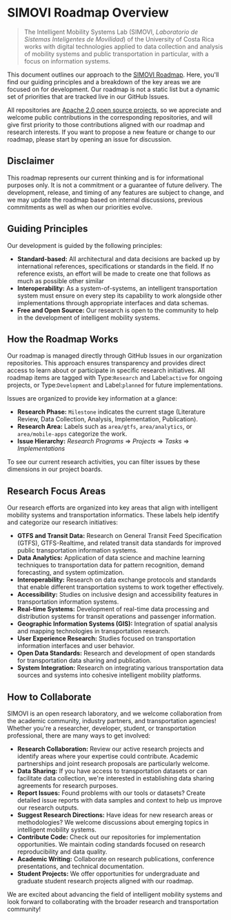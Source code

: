 # SIMOVI Roadmap Overview

> The Intelligent Mobility Systems Lab (SIMOVI, _Laboratorio de Sistemas Inteligentes de Movilidad_) of the University of Costa Rica works with digital technologies applied to data collection and analysis of mobility systems and public transportation in particular, with a focus on information systems.

This document outlines our approach to the [SIMOVI Roadmap](https://github.com/orgs/simovilab/projects/2). Here, you'll find our guiding principles and a breakdown of the key areas we are focused on for development. Our roadmap is not a static list but a dynamic set of priorities that are tracked live in our GitHub Issues.

All repositories are [Apache 2.0 open source projects](https://www.apache.org/licenses/LICENSE-2.0), so we appreciate and welcome public contributions in the corresponding repositories, and will give first priority to those contributions aligned with our roadmap and research interests. If you want to propose a new feature or change to our roadmap, please start by opening an issue for discussion.

## Disclaimer

This roadmap represents our current thinking and is for informational purposes only. It is not a commitment or a guarantee of future delivery. The development, release, and timing of any features are subject to change, and we may update the roadmap based on internal discussions, previous commitments as well as when our priorities evolve.

## Guiding Principles

Our development is guided by the following principles:

- **Standard-based:** All architectural and data decisions are backed up by international references, specifications or standards in the field. If no reference exists, an effort will be made to create one that follows as much as possible other similar
- **Interoperability:** As a system-of-systems, an intelligent transportation system must ensure on every step its capability to work alongside other implementations through appropriate interfaces and data schemas.
- **Free and Open Source:** Our research is open to the community to help in the development of intelligent mobility systems.

## How the Roadmap Works

Our roadmap is managed directly through GitHub Issues in our organization repositories. This approach ensures transparency and provides direct access to learn about or participate in specific research initiatives. All roadmap items are tagged with Type:`Research` and Label:`active` for ongoing projects, or Type:`Development` and Label:`planned` for future implementations.

Issues are organized to provide key information at a glance:

- **Research Phase:** `Milestone` indicates the current stage (Literature Review, Data Collection, Analysis, Implementation, Publication).
- **Research Area:** Labels such as `area/gtfs`, `area/analytics`, or `area/mobile-apps` categorize the work.
- **Issue Hierarchy:** _Research Programs_ => _Projects_ => _Tasks_ => _Implementations_

To see our current research activities, you can filter issues by these dimensions in our project boards.

## Research Focus Areas

Our research efforts are organized into key areas that align with intelligent mobility systems and transportation informatics. These labels help identify and categorize our research initiatives:

- **GTFS and Transit Data:** Research on General Transit Feed Specification (GTFS), GTFS-Realtime, and related transit data standards for improved public transportation information systems.
- **Data Analytics:** Application of data science and machine learning techniques to transportation data for pattern recognition, demand forecasting, and system optimization.
- **Interoperability:** Research on data exchange protocols and standards that enable different transportation systems to work together effectively.
- **Accessibility:** Studies on inclusive design and accessibility features in transportation information systems.
- **Real-time Systems:** Development of real-time data processing and distribution systems for transit operations and passenger information.
- **Geographic Information Systems (GIS):** Integration of spatial analysis and mapping technologies in transportation research.
- **User Experience Research:** Studies focused on transportation information interfaces and user behavior.
- **Open Data Standards:** Research and development of open standards for transportation data sharing and publication.
- **System Integration:** Research on integrating various transportation data sources and systems into cohesive intelligent mobility platforms.

## How to Collaborate

SIMOVI is an open research laboratory, and we welcome collaboration from the academic community, industry partners, and transportation agencies! Whether you're a researcher, developer, student, or transportation professional, there are many ways to get involved:

- **Research Collaboration:** Review our active research projects and identify areas where your expertise could contribute. Academic partnerships and joint research proposals are particularly welcome.
- **Data Sharing:** If you have access to transportation datasets or can facilitate data collection, we're interested in establishing data sharing agreements for research purposes.
- **Report Issues:** Found problems with our tools or datasets? Create detailed issue reports with data samples and context to help us improve our research outputs.
- **Suggest Research Directions:** Have ideas for new research areas or methodologies? We welcome discussions about emerging topics in intelligent mobility systems.
- **Contribute Code:** Check out our repositories for implementation opportunities. We maintain coding standards focused on research reproducibility and data quality.
- **Academic Writing:** Collaborate on research publications, conference presentations, and technical documentation.
- **Student Projects:** We offer opportunities for undergraduate and graduate student research projects aligned with our roadmap.

We are excited about advancing the field of intelligent mobility systems and look forward to collaborating with the broader research and transportation community!
